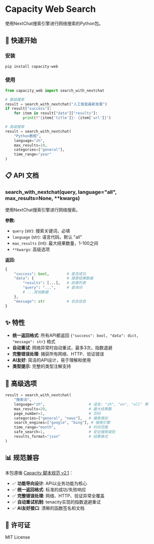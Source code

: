 # Capacity Web Search

使用NextChat搜索引擎进行网络搜索的Python包。

## 🚀 快速开始

### 安装
```bash
pip install capacity-web
```

### 使用
```python
from capacity_web import search_with_nextchat

# 基础搜索
result = search_with_nextchat("人工智能最新发展")
if result["success"]:
    for item in result["data"]["results"]:
        print(f"{item['title']}: {item['url']}")

# 高级搜索
result = search_with_nextchat(
    "Python教程",
    language="zh",
    max_results=10,
    categories=["general"],
    time_range="year"
)
```

## 📋 API 文档

### search_with_nextchat(query, language="all", max_results=None, **kwargs)

使用NextChat搜索引擎进行网络搜索。

**参数:**
- `query` (str): 搜索关键词，必填
- `language` (str): 语言代码，默认 "all"
- `max_results` (int): 最大结果数量，1-100之间
- `**kwargs`: 高级选项

**返回:**
```python
{
    "success": bool,        # 是否成功
    "data": {               # 搜索结果数据
        "results": [...],   # 结果列表
        "query": "...",     # 查询词
        # ...其他数据
    },
    "message": str          # 状态信息
}
```

## ✨ 特性

- **统一返回格式**: 所有API都返回 `{"success": bool, "data": dict, "message": str}` 格式
- **自动重试**: 网络异常时自动重试，最多3次，指数退避
- **完整错误处理**: 捕获所有网络、HTTP、验证错误
- **AI友好**: 简洁的API设计，易于理解和使用
- **类型提示**: 完整的类型注解支持

## 🔧 高级选项

```python
result = search_with_nextchat(
    "搜索词",
    language="zh",                    # 语言: "zh", "en", "all" 等
    max_results=20,                   # 最大结果数
    page_number=1,                    # 页码
    categories=["general", "news"],   # 搜索类别
    search_engines=["google", "bing"], # 搜索引擎
    time_range="month",               # 时间范围
    safe_search=1,                    # 安全搜索级别
    results_format="json"             # 结果格式
)
```

## 📊 规范兼容

本包遵循 [Capacity 脚本规范 v2.1](https://github.com/capacity/specification)：

- ✅ **功能导向设计**: API以业务功能为核心
- ✅ **统一返回格式**: 标准的成功/失败响应
- ✅ **完整错误处理**: 网络、HTTP、验证异常全覆盖
- ✅ **自动重试机制**: tenacity实现的指数退避重试
- ✅ **AI友好接口**: 清晰的函数签名和文档

## 📝 许可证

MIT License
